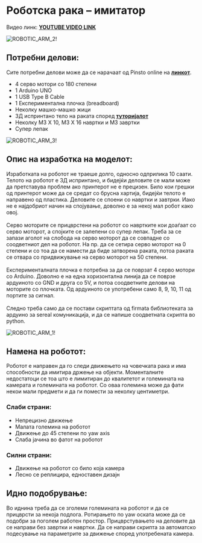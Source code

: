 # Роботска рака – имитатор
Видео линк: **[YOUTUBE VIDEO LINK](https://www.youtube.com/watch?v=gCMSff0020s)**

![ROBOTIC_ARM_2!](git_media/ROBOTIC_ARM_2.jpg)
## Потрeбни делови: 
Сите потребни делови може да се нарачаат од Pinsto online на **[линкот](https://pinsto.net/mk)**.
-	4 серво мотори со 180 степени
-	1 Arduino UNO
-	1 USB Type B Cable
-	1 Експериментална плочка (breadboard)
-	Неколку машко-машко жици
-	3Д испринтано тело на раката според **[туторијалот](https://www.youtube.com/watch?v=lzpDfuEe7JU)**
-	Неколку М3 X 10, М3 X 16 навртки и М3 завртки
-	Супер лепак

![ROBOTIC_ARM_3!](git_media/ROBOTIC_ARM_3.jpg)
## Опис на изработка на моделот:
Изработката на роботот не траеше долго, односно одприлика 10 саати. Телото на роботот е 3Д испринтано, и бидејќи деловите се мали може да претставува проблем ако принтерот не е прецизен. Било кои грешки од принтерот може да се средат со брусна хартија, бидејќи телото е направено од пластика. Деловите се споени со навртки и завтрки. Иако не е најдобриот начин на спојување, доволно е за некој мал робот како овој.<br /><br />
Серво моторите се прицврстени на роботот со навртките кои доаѓаат со серво моторот, а спојките се залепени со супер лепак. Треба за се запази аголот на слобода на серво моторот да се совпадне со соодветниот дел на роботот. На пр. да се сетира серво моторот на 0 степени и со тоа да се намести да биде затворена раката, потоа раката се отвара со придвижување на серво моторот на 50 степени. <br /><br />
Експерименталната плочка е потребна за да се поврзат 4 серво мотори со Arduino. Доволно е на една хоризонтална линија да се поврзе ардуиното со GND и друга со 5V, и потоа соодветните делови на моторите со плочката. Од ардуиното се употребени само 8, 9, 10, 11 од портите за сигнал. <br /><br />
Следно треба само да се постави скриптата од firmata библиотеката за ардуино за sereal комуникација, и да се напише соодветната скрипта во python.

![ROBOTIC_ARM_1!](git_media/ROBOTIC_ARM_1.jpg)
## Намена на роботот:
Роботот е направен да го следи движењето на човечката рака и има способности да имитира држење на објекти. Моменталните недостатоци се тоа што е лимитиран до квалитетот и големината на камерата и големината на роботот. Со оваа големина може да фати некои мали предмети и да ги помести за неколку центиметри.
### Слаби страни:
-	Непрецизно движење
-	Малата големина на роботот
-	Движење до 45 степени по yaw axis
-	Слаба јачина во фатот на роботот
### Силни страни:
-	Движење на роботот со било која камера
-	Лесно се реплицира, едноставен дизајн
## Идно подобрување:
Во иднина треба да се зголеми големината на роботот и да се прицврсти за некоја подлога. Ротирањето по yaw оската може да се подобри за поголем работен простор. Прицврстувањето на деловите да се направи без завртки и навртки. Да се направи скрипта за автоматско подесување на параметрите за движење според употребената камера.
